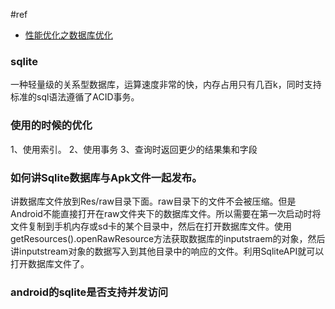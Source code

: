 #ref

* [性能优化之数据库优化](http://www.trinea.cn/android/database-performance/)

### sqlite

   一种轻量级的关系型数据库，运算速度非常的快，内存占用只有几百k，同时支持标准的sql语法遵循了ACID事务。

### 使用的时候的优化

   1、使用索引。
   2、使用事务
   3、查询时返回更少的结果集和字段

### 如何讲Sqlite数据库与Apk文件一起发布。

   讲数据库文件放到Res/raw目录下面。raw目录下的文件不会被压缩。但是Android不能直接打开在raw文件夹下的数据库文件。所以需要在第一次启动时将文件复制到手机内存或sd卡的某个目录中，然后在打开数据库文件。使用getResources().openRawResource方法获取数据库的inputstraem的对象，然后讲inputstream对象的数据写入到其他目录中的响应的文件。利用SqliteAPI就可以打开数据库文件了。
   
      
### android的sqlite是否支持并发访问


